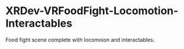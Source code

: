 # XRDev-VRFoodFight-Locomotion-Interactables
 Food fight scene complete with locomoion and interactables.
